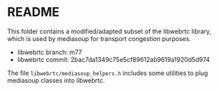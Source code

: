 # README

This folder contains a modified/adapted subset of the libwebrtc library, which is used by mediasoup for transport congestion purposes.

* libwebrtc branch: m77
* libwebrtc commit: 2bac7da1349c75e5cf89612ab9619a1920d5d974

The file `libwebrtc/mediasoup_helpers.h` includes some utilities to plug mediasoup classes into libwebrtc.
